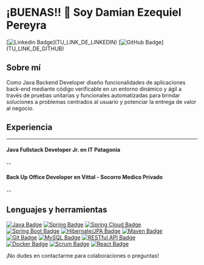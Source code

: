 # ¡BUENAS!! 👋 Soy **Damian Ezequiel Pereyra**

[![Linkedin Badge](https://img.shields.io/badge/-DamianPereyra-blue?style=flat-square&logo=Linkedin&logoColor=white&link=[TU_LINK_DE_LINKEDIN](https://www.linkedin.com/in/dp-java-developer/))](TU_LINK_DE_LINKEDIN)
[![GitHub Badge](https://img.shields.io/badge/-GitHub-181717?style=flat-square&logo=GitHub&logoColor=white&link=[TU_LINK_DE_GITHUB](https://github.com/Damian-Pereyra-dv/))](TU_LINK_DE_GITHUB)


## Sobre mí
Como Java Backend Developer diseño funcionalidades de aplicaciones back-end mediante código verificable en un entorno dinámico y ágil a través de pruebas unitarias y funcionales automatizadas para brindar soluciones a problemas centrados al usuario y potenciar la entrega de valor al negocio. 

## Experiencia
---
#### Java Fullstack Developer Jr. en **IT Patagonia** 
--
#### Back Up Office Developer en **Vittal - Socorro Medico Privado**
--

## Lenguajes y herramientas
[![Java Badge](https://img.shields.io/badge/-Java-007396?style=flat-square&logo=java&logoColor=white)](ENLACE_A_TU_PERFIL_DE_JAVA)
[![Spring Badge](https://img.shields.io/badge/-Spring-6DB33F?style=flat-square&logo=spring&logoColor=white)](ENLACE_A_TU_PERFIL_DE_SPRING)
[![Spring Cloud Badge](https://img.shields.io/badge/-Spring%20Cloud-F89820?style=flat-square&logo=spring&logoColor=white)](ENLACE_A_TU_PERFIL_DE_SPRING_CLOUD) <br>
[![Spring Boot Badge](https://img.shields.io/badge/-Spring%20Boot-6DB33F?style=flat-square&logo=spring-boot&logoColor=white)](ENLACE_A_TU_PERFIL_DE_SPRING_BOOT)
[![Hibernate/JPA Badge](https://img.shields.io/badge/-Hibernate/JPA-59666C?style=flat-square)](ENLACE_A_TU_PERFIL_DE_HIBERNATE_JPA)
[![Maven Badge](https://img.shields.io/badge/-Maven-C71A36?style=flat-square&logo=apache-maven&logoColor=white)](ENLACE_A_TU_PERFIL_DE_MAVEN) <br>
[![Git Badge](https://img.shields.io/badge/-Git-F05032?style=flat-square&logo=git&logoColor=white)](ENLACE_A_TU_PERFIL_DE_GIT)
[![MySQL Badge](https://img.shields.io/badge/-MySQL-4479A1?style=flat-square&logo=mysql&logoColor=white)](ENLACE_A_TU_PERFIL_DE_MYSQL)
[![RESTful API Badge](https://img.shields.io/badge/-RESTful%20API-336791?style=flat-square)](ENLACE_A_TU_PERFIL_DE_RESTFUL_API) <br>
[![Docker Badge](https://img.shields.io/badge/-Docker-2496ED?style=flat-square&logo=docker&logoColor=white)](ENLACE_A_TU_PERFIL_DE_DOCKER)
[![Scrum Badge](https://img.shields.io/badge/-Scrum-6DB33F?style=flat-square&logo=agile&logoColor=white)](ENLACE_A_TU_PERFIL_DE_SCRUM)
[![React Badge](https://img.shields.io/badge/-React-61DAFB?style=flat-square&logo=react&logoColor=white)](ENLACE_A_TU_PERFIL_DE_REACT)



¡No dudes en contactarme para colaboraciones o preguntas!

